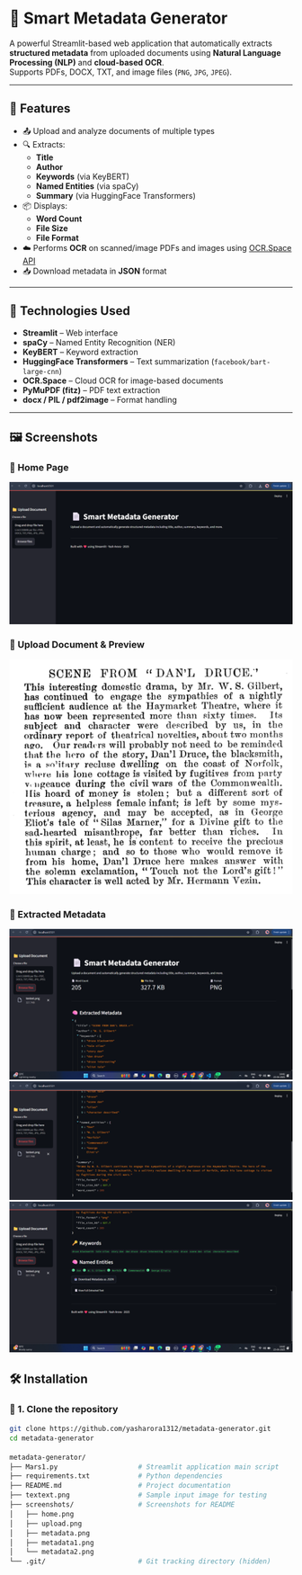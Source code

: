 ﻿# 📄 Smart Metadata Generator

A powerful Streamlit-based web application that automatically extracts **structured metadata** from uploaded documents using **Natural Language Processing (NLP)** and **cloud-based OCR**.  
Supports PDFs, DOCX, TXT, and image files (`PNG`, `JPG`, `JPEG`).

---

## 🚀 Features

- 📤 Upload and analyze documents of multiple types
- 🔍 Extracts:
  - **Title**
  - **Author**
  - **Keywords** (via KeyBERT)
  - **Named Entities** (via spaCy)
  - **Summary** (via HuggingFace Transformers)
- 📦 Displays:
  - **Word Count**
  - **File Size**
  - **File Format**
- ☁️ Performs **OCR** on scanned/image PDFs and images using [OCR.Space API](https://ocr.space/ocrapi)
- 📥 Download metadata in **JSON** format

---

## 🧪 Technologies Used

- **Streamlit** – Web interface
- **spaCy** – Named Entity Recognition (NER)
- **KeyBERT** – Keyword extraction
- **HuggingFace Transformers** – Text summarization (`facebook/bart-large-cnn`)
- **OCR.Space** – Cloud OCR for image-based documents
- **PyMuPDF (fitz)** – PDF text extraction
- **docx / PIL / pdf2image** – Format handling

---

## 🖼 Screenshots

### 🔹 Home Page
![home](screenshots/home.png)

### 🔹 Upload Document & Preview
![upload](screenshots/upload.png)

### 🔹 Extracted Metadata
![metadata](screenshots/metadata.png)
![metadata](screenshots/metadata1.png)
![metadata](screenshots/metadata2.png)

## 🛠️ Installation

### 🐍 1. Clone the repository

```bash
git clone https://github.com/yasharora1312/metadata-generator.git
cd metadata-generator

metadata-generator/
├── Mars1.py                    # Streamlit application main script
├── requirements.txt            # Python dependencies
├── README.md                   # Project documentation
├── textext.png                 # Sample input image for testing
├── screenshots/                # Screenshots for README
│   ├── home.png
│   ├── upload.png
│   ├── metadata.png
│   ├── metadata1.png
│   └── metadata2.png
└── .git/                       # Git tracking directory (hidden)

